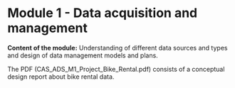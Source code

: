 # Module 1 - Data acquisition and management

**Content of the module:** Understanding of different data sources and types and design of data management models and plans. 

The PDF (CAS_ADS_M1_Project_Bike_Rental.pdf) consists of a conceptual design report about bike rental data.
